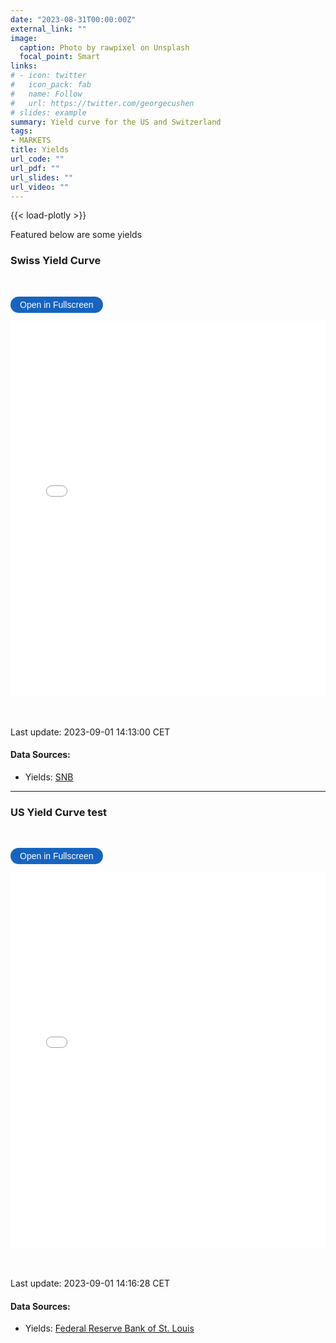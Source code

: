 ```yaml
---
date: "2023-08-31T00:00:00Z"
external_link: ""
image: 
  caption: Photo by rawpixel on Unsplash
  focal_point: Smart
links:
# - icon: twitter
#   icon_pack: fab
#   name: Follow
#   url: https://twitter.com/georgecushen
# slides: example
summary: Yield curve for the US and Switzerland
tags:
- MARKETS
title: Yields
url_code: ""
url_pdf: ""
url_slides: ""
url_video: ""
---
```

{{< load-plotly >}}

Featured below are some yields

### Swiss Yield Curve
<br> 

<button onclick="toggleFullscreen('iframe1')" style="font-size: 14px; padding: 5px 15px; border: none; border-radius: 20px; background-color: #1664c0; color: white; cursor: pointer; transition: background-color 0.3s;" onmouseover="this.style.backgroundColor='#0056b3'" onmouseout="this.style.backgroundColor='#007BFF'">Open in Fullscreen</button>
<iframe id="iframe1" src="YieldCurves1.html" width="100%" height="600px" frameborder="0"> </iframe>



<br> <br> 
Last update: 2023-09-01 14:13:00 CET

#### Data Sources: 
* Yields: [SNB](https://data.snb.ch/api/cube/rendoblid/data/csv/de)
  
***


### US Yield Curve test
<br> 

<button onclick="toggleFullscreen('iframe2')" style="font-size: 14px; padding: 5px 15px; border: none; border-radius: 20px; background-color: #1664c0; color: white; cursor: pointer; transition: background-color 0.3s;" onmouseover="this.style.backgroundColor='#0056b3'" onmouseout="this.style.backgroundColor='#007BFF'">Open in Fullscreen</button>
<iframe id="iframe2" src="YieldCurves2.html" width="100%" height="600px" frameborder="0"> </iframe>



<br> <br> 
Last update: 2023-09-01 14:16:28 CET

#### Data Sources: 
* Yields: [Federal Reserve Bank of St. Louis](https://fred.stlouisfed.org/searchresults/?st=Market%20Yield%20on%20U.S.%20Treasury%20Securities)

